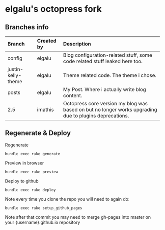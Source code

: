 # elgalu's octopress fork

## Branches info

| Branch             | Created by | Description |
|:-------------------|:-----------|:----------- |
| config             | elgalu     | Blog configuration-related stuff, some code related stuff leaked here too.
| justin-kelly-theme | elgalu     | Theme related code. The theme i chose.
| posts              | elgalu     | My Post. Where i actually write blog content.
| 2.5                | imathis    | Octopress core version my blog was based on but no longer works upgrading due to plugins deprecations.

## Regenerate & Deploy

Regenerate

    bundle exec rake generate

Preview in browser

    bundle exec rake preview

Deploy to github

    bundle exec rake deploy

Note every time you clone the repo you will need to again do:

    bundle exec rake setup_github_pages

Note after that commit you may need to merge gh-pages into master on your {username}.github.io repository
